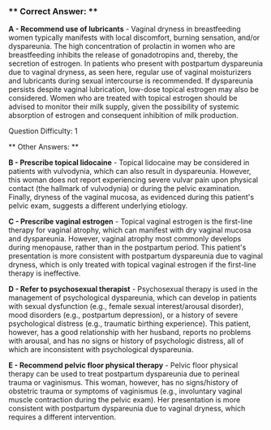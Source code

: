 ### ** Correct Answer: **

**A - Recommend use of lubricants** - Vaginal dryness in breastfeeding women typically manifests with local discomfort, burning sensation, and/or dyspareunia. The high concentration of prolactin in women who are breastfeeding inhibits the release of gonadotropins and, thereby, the secretion of estrogen. In patients who present with postpartum dyspareunia due to vaginal dryness, as seen here, regular use of vaginal moisturizers and lubricants during sexual intercourse is recommended. If dyspareunia persists despite vaginal lubrication, low-dose topical estrogen may also be considered. Women who are treated with topical estrogen should be advised to monitor their milk supply, given the possibility of systemic absorption of estrogen and consequent inhibition of milk production.

Question Difficulty: 1

** Other Answers: **

**B - Prescribe topical lidocaine** - Topical lidocaine may be considered in patients with vulvodynia, which can also result in dyspareunia. However, this woman does not report experiencing severe vulvar pain upon physical contact (the hallmark of vulvodynia) or during the pelvic examination. Finally, dryness of the vaginal mucosa, as evidenced during this patient's pelvic exam, suggests a different underlying etiology.

**C - Prescribe vaginal estrogen** - Topical vaginal estrogen is the first-line therapy for vaginal atrophy, which can manifest with dry vaginal mucosa and dyspareunia. However, vaginal atrophy most commonly develops during menopause, rather than in the postpartum period. This patient's presentation is more consistent with postpartum dyspareunia due to vaginal dryness, which is only treated with topical vaginal estrogen if the first-line therapy is ineffective.

**D - Refer to psychosexual therapist** - Psychosexual therapy is used in the management of psychological dyspareunia, which can develop in patients with sexual dysfunction (e.g., female sexual interest/arousal disorder), mood disorders (e.g., postpartum depression), or a history of severe psychological distress (e.g., traumatic birthing experience). This patient, however, has a good relationship with her husband, reports no problems with arousal, and has no signs or history of psychologic distress, all of which are inconsistent with psychological dyspareunia.

**E - Recommend pelvic floor physical therapy** - Pelvic floor physical therapy can be used to treat postpartum dyspareunia due to perineal trauma or vaginismus. This woman, however, has no signs/history of obstetric trauma or symptoms of vaginismus (e.g., involuntary vaginal muscle contraction during the pelvic exam). Her presentation is more consistent with postpartum dyspareunia due to vaginal dryness, which requires a different intervention.

